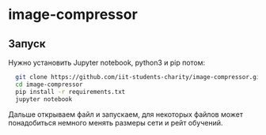 # image-compressor

## Запуск

Нужно установить Jupyter notebook, python3 и pip потом:

```bash
  git clone https://github.com/iit-students-charity/image-compressor.git
  cd image-compressor
  pip install -r requirements.txt
  jupyter notebook
```

Дальше открываем файл и запускаем, для некоторых файлов может понадобиться немного менять размеры сети и рейт обучений.
